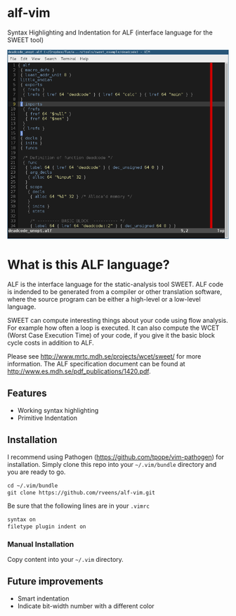 # alf-vim
Syntax Highlighting and Indentation for ALF (interface language for the SWEET tool)

![Alt text](readmeimage.png?raw=true "Title")

# What is this ALF language?
ALF is the interface language for the static-analysis tool SWEET. ALF code is indended to be generated from a compiler or other translation software, where the source program can be either a high-level or a low-level language.

SWEET can compute interesting things about your code using flow analysis. For example how often a loop is executed. It can also compute the WCET (Worst Case Execution Time) of your code, if  you give it the basic block cycle costs in addition to ALF.

Please see http://www.mrtc.mdh.se/projects/wcet/sweet/ for more information. The ALF specification document can be found at http://www.es.mdh.se/pdf_publications/1420.pdf.

## Features
* Working syntax highlighting
* Primitive Indentation

## Installation

I recommend using Pathogen (https://github.com/tpope/vim-pathogen) for installation. Simply clone
this repo into your `~/.vim/bundle` directory and you are ready to go.

    cd ~/.vim/bundle
    git clone https://github.com/rveens/alf-vim.git

Be sure that the following lines are in your
`.vimrc`


    syntax on
    filetype plugin indent on

### Manual Installation

Copy content into your `~/.vim` directory.

## Future improvements
* Smart indentation
* Indicate bit-width number with a different color
